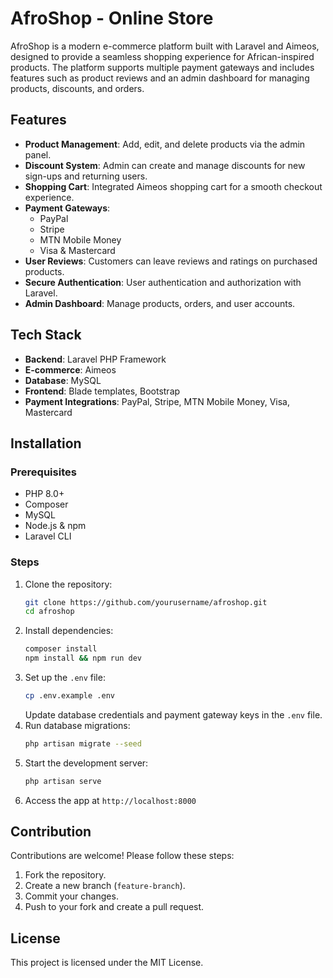 # AfroShop - Online Store

AfroShop is a modern e-commerce platform built with Laravel and Aimeos, designed to provide a seamless shopping experience for African-inspired products. The platform supports multiple payment gateways and includes features such as product reviews and an admin dashboard for managing products, discounts, and orders.

## Features

- **Product Management**: Add, edit, and delete products via the admin panel.
- **Discount System**: Admin can create and manage discounts for new sign-ups and returning users.
- **Shopping Cart**: Integrated Aimeos shopping cart for a smooth checkout experience.
- **Payment Gateways**:
  - PayPal
  - Stripe
  - MTN Mobile Money
  - Visa & Mastercard
- **User Reviews**: Customers can leave reviews and ratings on purchased products.
- **Secure Authentication**: User authentication and authorization with Laravel.
- **Admin Dashboard**: Manage products, orders, and user accounts.

## Tech Stack

- **Backend**: Laravel PHP Framework
- **E-commerce**: Aimeos
- **Database**: MySQL
- **Frontend**: Blade templates, Bootstrap
- **Payment Integrations**: PayPal, Stripe, MTN Mobile Money, Visa, Mastercard


## Installation

### Prerequisites

- PHP 8.0+
- Composer
- MySQL
- Node.js & npm
- Laravel CLI

### Steps

1. Clone the repository:
   ```sh
   git clone https://github.com/yourusername/afroshop.git
   cd afroshop
   ```
2. Install dependencies:
   ```sh
   composer install
   npm install && npm run dev
   ```
3. Set up the `.env` file:
   ```sh
   cp .env.example .env
   ```
   Update database credentials and payment gateway keys in the `.env` file.
4. Run database migrations:
   ```sh
   php artisan migrate --seed
   ```
5. Start the development server:
   ```sh
   php artisan serve
   ```
6. Access the app at `http://localhost:8000`

## Contribution

Contributions are welcome! Please follow these steps:

1. Fork the repository.
2. Create a new branch (`feature-branch`).
3. Commit your changes.
4. Push to your fork and create a pull request.

## License

This project is licensed under the MIT License.

